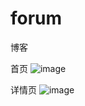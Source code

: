 # forum
博客

首页
![image](https://github.com/liuchao1996/forum/blob/master/src/main/resources/static/img/%E9%A6%96%E9%A1%B5.jpg)

详情页
![image](https://github.com/liuchao1996/forum/blob/master/src/main/resources/static/img/%E8%AF%A6%E6%83%85.jpg)
